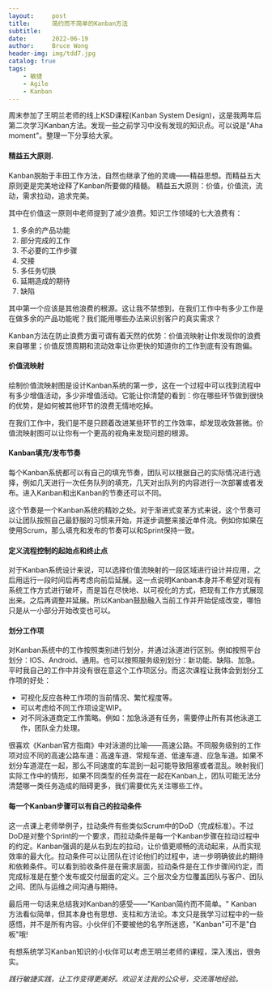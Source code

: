 ```yaml
---
layout:     post
title:      简约而不简单的Kanban方法
subtitle:
date:       2022-06-19
author:     Bruce Wong
header-img: img/tdd7.jpg
catalog: true
tags:
    - 敏捷
    - Agile
    - Kanban
---
```


周末参加了王明兰老师的线上KSD课程(Kanban System Design)，这是我两年后第二次学习Kanban方法。发现一些之前学习中没有发现的知识点。可以说是"Aha moment"。整理一下分享给大家。

#### 精益五大原则.
Kanban脱胎于丰田工作方法，自然也继承了他的灵魂——精益思想。而精益五大原则更是完美地诠释了Kanban所要做的精髓。
精益五大原则：价值，价值流，流动，需求拉动，追求完美。

其中在价值这一原则中老师提到了减少浪费。知识工作领域的七大浪费有：
 1. 多余的产品功能
 2. 部分完成的工作
 3. 不必要的工作步骤
 4. 交接
 5. 多任务切换
 6. 延期造成的期待
 7. 缺陷

其中第一个应该是其他浪费的根源。这让我不禁想到，在我们工作中有多少工作是在做多余的产品功能呢？我们能用哪些办法来识别客户的真实需求？

Kanban方法在防止浪费方面可谓有着天然的优势：价值流映射让你发现你的浪费来自哪里；价值反馈周期和流动效率让你更快的知道你的工作到底有没有跑偏。

#### 价值流映射
绘制价值流映射图是设计Kanban系统的第一步，这在一个过程中可以找到流程中有多少增值活动，多少非增值活动。它能让你清楚的看到：你在哪些环节做到很快的优势，是如何被其他环节的浪费无情地吃掉。

在我们工作中，我们是不是只顾着改进某些环节的工作效率，却发现收效甚微。价值流映射图可以让你有一个更高的视角来发现问题的根源。

#### Kanban填充/发布节奏
每个Kanban系统都可以有自己的填充节奏，团队可以根据自己的实际情况进行选择，例如几天进行一次任务队列的填充，几天对出队列的内容进行一次部署或者发布。进入Kanban和出Kanban的节奏还可以不同。

这个节奏是一个Kanban系统的精妙之处。对于渐进式变革方式来说，这个节奏可以让团队按照自己最舒服的习惯来开始，并逐步调整来接近单件流。例如你如果在使用Scrum，那么填充和发布的节奏可以和Sprint保持一致。

#### 定义流程控制的起始点和终止点
对于Kanban系统设计来说，可以选择价值流映射的一段区域进行设计并应用，之后用运行一段时间后再考虑向前后延展。这一点说明Kanban本身并不希望对现有系统工作方式进行破坏，而是旨在尽快地、以可视化的方式，把现有工作方式展现出来。之后再调整并延展。所以Kanban鼓励融入当前工作并开始促成改变，哪怕只是从一小部分开始改变也可以。

#### 划分工作项
对Kanban系统中的工作按照类别进行划分，并通过泳道进行区别。例如按照平台划分：IOS、Android、通用。也可以按照服务级别划分：新功能、缺陷、加急。平时我自己的工作中并没有很在意这个工作项区分。而这次课程让我体会到划分工作项的好处：
+ 可视化反应各种工作项的当前情况、繁忙程度等。
+ 可以考虑给不同工作项设定WIP。
+ 对不同泳道商定工作策略。例如：加急泳道有任务，需要停止所有其他泳道工作，团队全力处理。

很喜欢《Kanban官方指南》中对泳道的比喻——高速公路。不同服务级别的工作项对应不同的高速公路车道：高速车道、常规车道、低速车道、应急车道。如果不划分车道混在一起，那么不同速度的车混到一起可能导致阻塞或者混乱。映射我们实际工作中的情形，如果不同类型的任务混在一起在Kanban上，团队可能无法分清楚哪一类任务造成的阻碍更多，我们需要优先关注哪些工作。

#### 每一个Kanban步骤可以有自己的拉动条件
这一点课上老师举例子，拉动条件有些类似Scrum中的DoD（完成标准）。不过DoD是对整个Sprint的一个要求，而拉动条件是每一个Kanban步骤在拉动过程中的约定。Kanban强调的是从右到左的拉动，让价值更顺畅的流动起来，从而实现效率的最大化。拉动条件可以让团队在讨论他们的过程中，进一步明确彼此的期待和依赖条件。可以看到验收条件是在需求层面，拉动条件是在工作步骤间约定，而完成标准是在整个发布或交付层面的定义。三个层次全方位覆盖团队与客户、团队之间、团队与运维之间沟通与期待。

最后用一句话来总结我对Kanban的感受——"Kanban简约而不简单。" Kanban方法看似简单，但其本身也有思想、支柱和方法论。本文只是我学习过程中的一些感悟，并不是所有内容。小伙伴们不要被他的名字所迷惑，"Kanban"可不是"白板"哦!

有想系统学习Kanban知识的小伙伴可以考虑王明兰老师的课程，深入浅出，很务实。

*践行敏捷实践，让工作变得更美好。欢迎关注我的公众号，交流落地经验。*